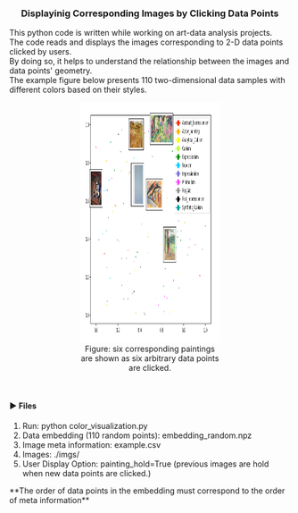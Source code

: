 <h3 align="center">Displayinig Corresponding Images by Clicking Data Points</h3>
<div align="left">
This python code is written while working on art-data analysis projects.<br>
The code reads and displays the images corresponding to 2-D data points clicked by users. <br>
By doing so, it helps to understand the relationship between the images and data points' geometry. <br>
The example figure below presents 110 two-dimensional data samples with different colors based on their styles. <br>

<div align="center">
<figure style="width: 50%; font-style: itlaic; font-size: smaller text-align: center;">
<img src="example.png" width=550 height=430><br/>
<figcaption>Figure: six corresponding paintings are shown as six arbitrary data points are clicked.</figcaption>
</figure>
</div>
</br>


<h4>&#x25BA; Files</h4>
<ol>
<li> Run: python color_visualization.py
<li> Data embedding (110 random points): embedding_random.npz
<li> Image meta information: example.csv
<li> Images: ./imgs/
<li> User Display Option: painting_hold=True (previous images are hold when new data points are clicked.)
</ol>

&#42;&#42;The order of data points in the embedding must correspond to the order of meta information&#42;&#42;